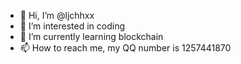 - 👋 Hi, I’m @ljchhxx
- 👀 I’m interested in coding
- 🌱 I’m currently learning blockchain
- 📫 How to reach me, my QQ number is 1257441870

<!---
ljchhxx/ljchhxx is a ✨ special ✨ repository because its `README.md` (this file) appears on your GitHub profile.
You can click the Preview link to take a look at your changes.
--->
